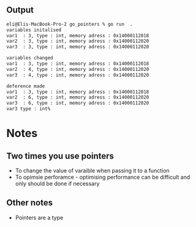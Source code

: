 ## Output
```bash
eli@Elis-MacBook-Pro-2 go_pointers % go run  .
variables initalised
var1  : 3, type : int, memory adress : 0x14000112018
var2  : 3, type : int, memory adress : 0x14000112020
var3  : 3, type : int, memory adress : 0x14000112020

variables changed
var1  : 3, type : int, memory adress : 0x14000112018
var2  : 4, type : int, memory adress : 0x14000112020
var3  : 4, type : int, memory adress : 0x14000112020

deference made
var1  : 3, type : int, memory adress : 0x14000112018
var2  : 6, type : int, memory adress : 0x14000112020
var3  : 6, type : int, memory adress : 0x14000112020
var3 type : int%                      
```

# Notes
## Two times you use pointers 
* To change the value of varaible when passing it to a function
* To opimsie perforamce - optimising performance can be difficult and only should be done if necessary

## Other notes 
* Pointers are a type
